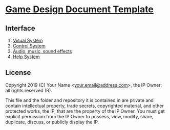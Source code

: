 # [Game Design Document Template](../readme.md)

## Interface

1. [Visual System](./interface/visual_system.md)
2. [Control System](./interface/control_system.md)
3. [Audio, music, sound effects](./interface/audio_music_sound_effects.md)
4. [Help System](./interface/help_system.md)

## License

Copyright 2019 (C) Your Name <<your.email@address.com>>, the IP Owner; all rights reserved (R).

This file and the folder and repository it is contained in are private and contain intellectual property, trade secrets, copyrighted material, and other protected works, the IP, that are the property of the IP Owner. You must get explicit permission from the IP Owner to possess, view, modify, share, duplicate, discuss, or publicly display the IP.
